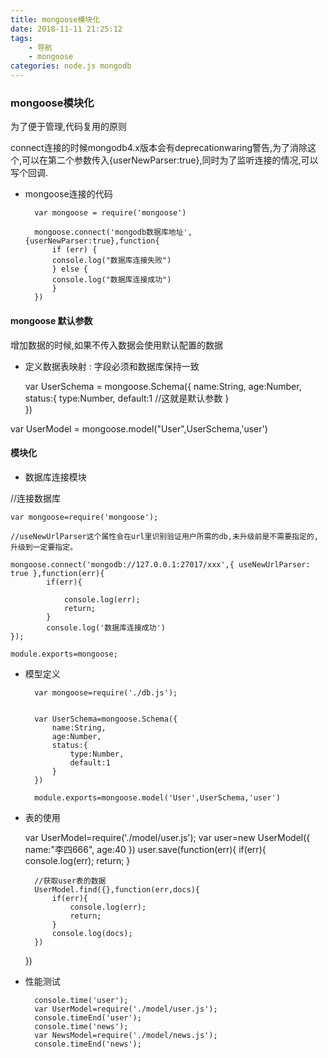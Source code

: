 ```yaml
---
title: mongoose模块化
date: 2018-11-11 21:25:12
tags:
	- 导航
    - mongoose
categories: node.js mongodb
---
```


### mongoose模块化

为了便于管理,代码复用的原则

connect连接的时候mongodb4.x版本会有deprecationwaring警告,为了消除这个,可以在第二个参数传入{userNewParser:true},同时为了监听连接的情况,可以写个回调.

- mongoose连接的代码

		var mongoose = require('mongoose')
		
		mongoose.connect('mongodb数据库地址',{userNewParser:true},function{
			if (err) {
			console.log("数据库连接失败")
			} else {
			console.log("数据库连接成功")
			}
		})



#### mongoose 默认参数

增加数据的时候,如果不传入数据会使用默认配置的数据

- 定义数据表映射  : 字段必须和数据库保持一致

	var UserSchema = mongoose.Schema({
		name:String,
		age:Number,
		status:{
			type:Number,
			default:1 //这就是默认参数
		}	
})

var UserModel = mongoose.model("User",UserSchema,'user')


#### 模块化

- 数据库连接模块

//连接数据库

	var mongoose=require('mongoose');
	
	//useNewUrlParser这个属性会在url里识别验证用户所需的db,未升级前是不需要指定的,升级到一定要指定。

	mongoose.connect('mongodb://127.0.0.1:27017/xxx',{ useNewUrlParser: true },function(err){
	        if(err){
	
	            console.log(err);
	            return;
	        }
	        console.log('数据库连接成功')
	});
	
	module.exports=mongoose;

- 模型定义

		var mongoose=require('./db.js');
		
		
		var UserSchema=mongoose.Schema({
		    name:String,
		    age:Number,
		    status:{
		        type:Number,
		        default:1   
		    }
		})
		
		module.exports=mongoose.model('User',UserSchema,'user')

- 表的使用

	var UserModel=require('./model/user.js');
	var user=new UserModel({
	    name:"李四666",
	    age:40
	})
	user.save(function(err){
	    if(err){
	        console.log(err);
	        return;
	    }
	
	    //获取user表的数据
	    UserModel.find({},function(err,docs){
	        if(err){ 
	            console.log(err);
	            return;
	        }
	        console.log(docs);
	    })
	})

- 性能测试
		
		console.time('user');
		var UserModel=require('./model/user.js');
		console.timeEnd('user');
		console.time('news');
		var NewsModel=require('./model/news.js');
		console.timeEnd('news');







